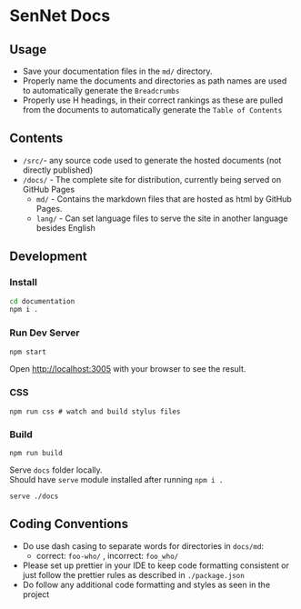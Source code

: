 # SenNet Docs
## Usage
- Save your documentation files in the `md/` directory.
- Properly name the documents and directories as path names are used to automatically generate the `Breadcrumbs`
- Properly use H headings, in their correct rankings as these are pulled from the documents to automatically generate the `Table of Contents`

## Contents
- `/src/`- any source code used to generate the hosted documents (not directly published)
- `/docs/` - The complete site for distribution, currently being served on GitHub Pages
  - `md/` - Contains the markdown files that are hosted as html by GitHub Pages.
  - `lang/` - Can set language files to serve the site in another language besides English

## Development
### Install 
```bash
cd documentation
npm i .
```

### Run Dev Server
```bash
npm start
```
Open [http://localhost:3005](http://localhost:3005) with your browser to see the result.
### CSS 
```
npm run css # watch and build stylus files
```

### Build
```
npm run build
```
Serve `docs` folder locally.   
Should have `serve` module installed after running `npm i .`
```
serve ./docs 
```
## Coding Conventions
- Do use dash casing to separate words for directories in `docs/md`:
  - correct: `foo-who/` , incorrect: `foo_who/`
- Please set up prettier in your IDE to keep code formatting consistent or just follow the prettier rules as described in `./package.json`
- Do follow any additional code formatting and styles as seen in the project
